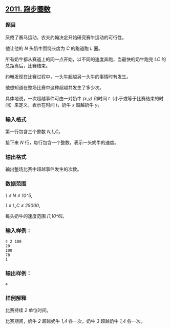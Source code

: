 ## [2011. 跑步圈数](https://www.acwing.com/problem/content/2013/)

### 题目

厌倦了赛马运动，农夫约翰决定开始研究赛牛运动的可行性。

他让他的 *N* 头奶牛围绕长度为 *C* 的跑道跑 *L* 圈。

所有奶牛都从赛道上的同一点开始，以不同的速度奔跑，当最快的奶牛跑完 *LC* 的总距离后，比赛结束。

约翰发现在比赛过程中，一头牛超越另一头牛的事情时有发生。

他想知道在整场比赛中这种超越共发生了多少次。

具体地说，一次超越事件可由一对奶牛 *(x,y)* 和时间 *t*（小于或等于比赛结束的时间）来定义，表示在时间 *t*，奶牛 *x* 超越奶牛 *y*。

### 输入格式

第一行包含三个整数 *N,L,C*。

接下来 *N* 行，每行包含一个整数，表示一头奶牛的速度。

### 输出格式

输出整场比赛中超越事件发生的次数。

### 数据范围

*1 ≤ N ≤ 10^5*,

*1 ≤ L,C ≤ 25000*,

每头奶牛的速度范围 *[1,10^6]*。

### 输入样例：

```
4 2 100
20
100
70
1
```

### 输出样例：

```
4
```

### 样例解释

比赛持续 *2* 单位时间。

比赛期间，奶牛 *2* 超越奶牛 *1,4* 各一次，奶牛 *3* 超越奶牛 *1,4* 各一次。
